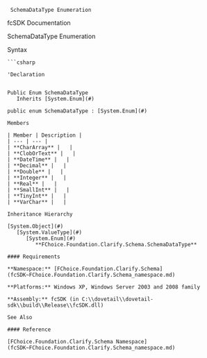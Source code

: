 ﻿     SchemaDataType Enumeration                                                             

fcSDK Documentation

SchemaDataType Enumeration

Syntax

```vbnet
```csharp

'Declaration
 

Public Enum SchemaDataType 
   Inherits [System.Enum](#)

public enum SchemaDataType : [System.Enum](#) 

Members

| Member | Description |
| --- | --- |
| **CharArray** |   |
| **ClobOrText** |   |
| **DateTime** |   |
| **Decimal** |   |
| **Double** |   |
| **Integer** |   |
| **Real** |   |
| **SmallInt** |   |
| **TinyInt** |   |
| **VarChar** |   |

Inheritance Hierarchy

[System.Object](#)  
   [System.ValueType](#)  
      [System.Enum](#)  
         **FChoice.Foundation.Clarify.Schema.SchemaDataType**  

#### Requirements

**Namespace:** [FChoice.Foundation.Clarify.Schema](fcSDK~FChoice.Foundation.Clarify.Schema_namespace.md)

**Platforms:** Windows XP, Windows Server 2003 and 2008 family

**Assembly:** fcSDK (in C:\\dovetail\\dovetail-sdk\\build\\Release\\fcSDK.dll)

See Also

#### Reference

[FChoice.Foundation.Clarify.Schema Namespace](fcSDK~FChoice.Foundation.Clarify.Schema_namespace.md)